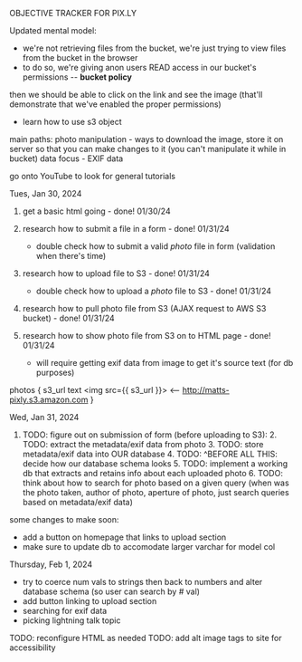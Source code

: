 OBJECTIVE TRACKER FOR PIX.LY

Updated mental model:
- we're not retrieving files from the bucket, we're just trying to view files from the bucket in the browser
- to do so, we're giving anon users READ access in our bucket's permissions -- **bucket policy**

then we should be able to click on the link and see the image (that'll demonstrate that we've enabled the proper permissions)


- learn how to use s3 object


main paths:
photo manipulation - ways to download the image, store it on server so that you can make changes to it (you can't manipulate it while in bucket)
data focus - EXIF data

go onto YouTube to look for general tutorials



Tues, Jan 30, 2024
1. get a basic html going - done! 01/30/24
2. research how to submit a file in a form - done! 01/31/24
    - double check how to submit a valid *photo* file in form (validation when there's time)
3. research how to upload file to S3 - done! 01/31/24
    - double check how to upload a *photo* file to S3 - done! 01/31/24


4. research how to pull photo file from S3 (AJAX request to AWS S3 bucket) - done! 01/31/24
5. research how to show photo file from S3 on to HTML page - done! 01/31/24
    - will require getting exif data from image to get it's source text (for db purposes)

photos {
    s3_url text                     <img src={{ s3_url }}>          <-- http://matts-pixly.s3.amazon.com
}



Wed, Jan 31, 2024

1. TODO: figure out on submission of form (before uploading to S3):
    2. TODO: extract the metadata/exif data from photo
    3. TODO: store metadata/exif data into OUR database
    4. TODO: ^BEFORE ALL THIS: decide how our database schema looks
    5. TODO: implement a working db that extracts and retains info about each uploaded photo
    6. TODO: think about how to search for photo based on a given query (when was the photo taken, author of photo, aperture of photo, just search queries based on metadata/exif data)


some changes to make soon:
- add a button on homepage that links to upload section
- make sure to update db to accomodate larger varchar for model col



Thursday, Feb 1, 2024
- try to coerce num vals to strings then back to numbers and alter database schema (so user can search by # val)
- add button linking to upload section
- searching for exif data
- picking lightning talk topic

TODO: reconfigure HTML as needed
TODO: add alt image tags to site for accessibility